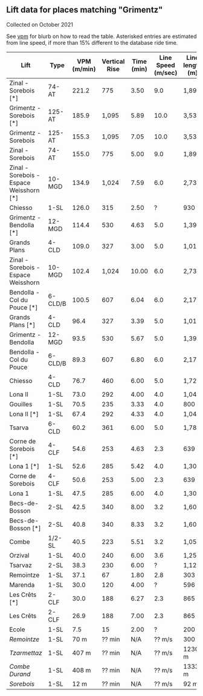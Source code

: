 ## Lift data for places matching "Grimentz"
Collected on October 2021

See [vpm](/vpm) for blurb on how to read the table.  Asterisked entries are estimated from line speed, if more than 15% different to the database ride time.

| Lift | Type |  VPM (m/min) |  Vertical Rise |  Time (min) |  Line Speed (m/sec) |  Line length (m) | Link |
| -- | -- | -- | -- | -- | -- | -- | -- |
| Zinal - Sorebois [*] | 74-AT |   221.2 |    775 |    3.50 |     9.0 |   1,892 | [link](https://lift-world.info/en/lifts/666/datas.htm) |
| Grimentz - Sorebois [*] | 125-AT |   185.9 |  1,095 |    5.89 |    10.0 |   3,534 | [link](https://lift-world.info/en/lifts/17158/datas.htm) |
| Grimentz - Sorebois | 125-AT |   155.3 |  1,095 |    7.05 |    10.0 |   3,534 | [link](https://lift-world.info/en/lifts/17158/datas.htm) |
| Zinal - Sorebois | 74-AT |   155.0 |    775 |    5.00 |     9.0 |   1,892 | [link](https://lift-world.info/en/lifts/666/datas.htm) |
| Zinal - Sorebois - Espace Weisshorn [*] | 10-MGD |   134.9 |  1,024 |    7.59 |     6.0 |   2,733 | [link](https://lift-world.info/en/lifts/20488/datas.htm) |
| Chiesso | 1-SL |   126.0 |    315 |    2.50 |   ? |     930 | [link](https://lift-world.info/en/lifts/701/datas.htm) |
| Grimentz - Bendolla [*] | 12-MGD |   114.4 |    530 |    4.63 |     5.0 |   1,390 | [link](https://lift-world.info/en/lifts/703/datas.htm) |
| Grands Plans | 4-CLD |   109.0 |    327 |    3.00 |     5.0 |   1,018 | [link](https://lift-world.info/en/lifts/645/datas.htm) |
| Zinal - Sorebois - Espace Weisshorn | 10-MGD |   102.4 |  1,024 |   10.00 |     6.0 |   2,733 | [link](https://lift-world.info/en/lifts/20488/datas.htm) |
| Bendolla - Col du Pouce [*] | 6-CLD/B |   100.5 |    607 |    6.04 |     6.0 |   2,173 | [link](https://lift-world.info/en/lifts/19050/datas.htm) |
| Grands Plans [*] | 4-CLD |    96.4 |    327 |    3.39 |     5.0 |   1,018 | [link](https://lift-world.info/en/lifts/645/datas.htm) |
| Grimentz - Bendolla | 12-MGD |    93.5 |    530 |    5.67 |     5.0 |   1,390 | [link](https://lift-world.info/en/lifts/703/datas.htm) |
| Bendolla - Col du Pouce | 6-CLD/B |    89.3 |    607 |    6.80 |     6.0 |   2,173 | [link](https://lift-world.info/en/lifts/19050/datas.htm) |
| Chiesso | 4-CLD |    76.7 |    460 |    6.00 |     5.0 |   1,720 | [link](https://lift-world.info/en/lifts/5669/datas.htm) |
| Lona II | 1-SL |    73.0 |    292 |    4.00 |     4.0 |   1,040 | [link](https://lift-world.info/en/lifts/1166/datas.htm) |
| Gouilles | 1-SL |    70.5 |    235 |    3.33 |     4.0 |     800 | [link](https://lift-world.info/en/lifts/697/datas.htm) |
| Lona II [*] | 1-SL |    67.4 |    292 |    4.33 |     4.0 |   1,040 | [link](https://lift-world.info/en/lifts/1166/datas.htm) |
| Tsarva | 6-CLD |    60.2 |    361 |    6.00 |     5.0 |   1,787 | [link](https://lift-world.info/en/lifts/5434/datas.htm) |
| Corne de Sorebois [*] | 4-CLF |    54.6 |    253 |    4.63 |     2.3 |     639 | [link](https://lift-world.info/en/lifts/665/datas.htm) |
| Lona 1 [*] | 1-SL |    52.6 |    285 |    5.42 |     4.0 |   1,300 | [link](https://lift-world.info/en/lifts/1167/datas.htm) |
| Corne de Sorebois | 4-CLF |    50.6 |    253 |    5.00 |     2.3 |     639 | [link](https://lift-world.info/en/lifts/665/datas.htm) |
| Lona 1 | 1-SL |    47.5 |    285 |    6.00 |     4.0 |   1,300 | [link](https://lift-world.info/en/lifts/1167/datas.htm) |
| Becs-de-Bosson | 2-SL |    42.5 |    340 |    8.00 |     3.2 |   1,600 | [link](https://lift-world.info/en/lifts/1096/datas.htm) |
| Becs-de-Bosson [*] | 2-SL |    40.8 |    340 |    8.33 |     3.2 |   1,600 | [link](https://lift-world.info/en/lifts/1096/datas.htm) |
| Combe | 1/2-SL |    40.5 |    223 |    5.51 |     3.2 |   1,057 | [link](https://lift-world.info/en/lifts/698/datas.htm) |
| Orzival | 1-SL |    40.0 |    240 |    6.00 |     3.6 |   1,250 | [link](https://lift-world.info/en/lifts/1169/datas.htm) |
| Tsarvaz | 2-SL |    38.3 |    230 |    6.00 |   ? |   1,120 | [link](https://lift-world.info/en/lifts/705/datas.htm) |
| Remointze | 1-SL |    37.1 |     67 |    1.80 |     2.8 |     303 | [link](https://lift-world.info/en/lifts/18925/datas.htm) |
| Marenda | 1-SL |    30.0 |    120 |    4.00 |   ? |     596 | [link](https://lift-world.info/en/lifts/1168/datas.htm) |
| Les Crêts [*] | 2-CLF |    30.0 |    188 |    6.27 |     2.3 |     865 | [link](https://lift-world.info/en/lifts/704/datas.htm) |
| Les Crêts | 2-CLF |    26.9 |    188 |    7.00 |     2.3 |     865 | [link](https://lift-world.info/en/lifts/704/datas.htm) |
| Ecole | 1-SL |     7.5 |     15 |    2.00 |   ? |     200 | [link](https://lift-world.info/en/lifts/1165/datas.htm) |
| _Remointze_ | 1-SL |  70 m | ?? min | N/A | ?? m/s | 300 m | [link](https://lift-world.info/en/lifts/699/datas.htm) |
| _Tzarmettaz_ | 1-SL |  407 m | ?? min | N/A | ?? m/s | 1230 m | [link](https://lift-world.info/en/lifts/696/datas.htm) |
| _Combe Durand_ | 1-SL |  408 m | ?? min | N/A | ?? m/s | 1333 m | [link](https://lift-world.info/en/lifts/702/datas.htm) |
| _Sorebois_ | 1-SL |  12 m | ?? min | N/A | ?? m/s | 92 m | [link](https://lift-world.info/en/lifts/700/datas.htm) |
